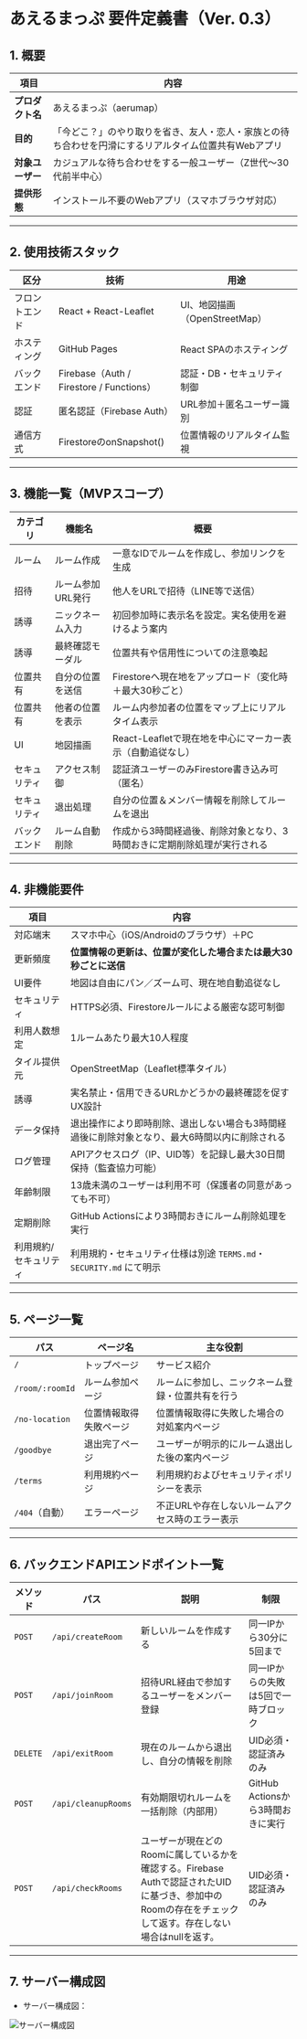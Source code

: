 # あえるまっぷ 要件定義書（Ver. 0.3）

## 1. 概要

| 項目           | 内容 |
|----------------|------|
| **プロダクト名** | あえるまっぷ（aerumap） |
| **目的**       | 「今どこ？」のやり取りを省き、友人・恋人・家族との待ち合わせを円滑にするリアルタイム位置共有Webアプリ |
| **対象ユーザー** | カジュアルな待ち合わせをする一般ユーザー（Z世代〜30代前半中心） |
| **提供形態**   | インストール不要のWebアプリ（スマホブラウザ対応） |

---

## 2. 使用技術スタック

| 区分             | 技術                            | 用途                                   |
|------------------|----------------------------------|----------------------------------------|
| フロントエンド   | React + React-Leaflet           | UI、地図描画（OpenStreetMap）         |
| ホスティング     | GitHub Pages                    | React SPAのホスティング               |
| バックエンド     | Firebase（Auth / Firestore / Functions） | 認証・DB・セキュリティ制御            |
| 認証             | 匿名認証（Firebase Auth）       | URL参加＋匿名ユーザー識別             |
| 通信方式         | FirestoreのonSnapshot()         | 位置情報のリアルタイム監視            |

---

## 3. 機能一覧（MVPスコープ）

| カテゴリ     | 機能名               | 概要 |
|--------------|----------------------|------|
| ルーム        | ルーム作成            | 一意なIDでルームを作成し、参加リンクを生成 |
| 招待          | ルーム参加URL発行     | 他人をURLで招待（LINE等で送信） |
| 誘導          | ニックネーム入力       | 初回参加時に表示名を設定。実名使用を避けるよう案内 |
| 誘導          | 最終確認モーダル       | 位置共有や信用性についての注意喚起 |
| 位置共有      | 自分の位置を送信      | Firestoreへ現在地をアップロード（変化時＋最大30秒ごと） |
| 位置共有      | 他者の位置を表示      | ルーム内参加者の位置をマップ上にリアルタイム表示 |
| UI            | 地図描画             | React-Leafletで現在地を中心にマーカー表示（自動追従なし） |
| セキュリティ  | アクセス制御          | 認証済ユーザーのみFirestore書き込み可（匿名） |
| セキュリティ  | 退出処理              | 自分の位置＆メンバー情報を削除してルームを退出 |
| バックエンド  | ルーム自動削除        | 作成から3時間経過後、削除対象となり、3時間おきに定期削除処理が実行される |

---

## 4. 非機能要件

| 項目             | 内容 |
|------------------|------|
| 対応端末         | スマホ中心（iOS/Androidのブラウザ）＋PC |
| 更新頻度         | **位置情報の更新は、位置が変化した場合または最大30秒ごとに送信** |
| UI要件           | 地図は自由にパン／ズーム可、現在地自動追従なし |
| セキュリティ     | HTTPS必須、Firestoreルールによる厳密な認可制御 |
| 利用人数想定     | 1ルームあたり最大10人程度 |
| タイル提供元     | OpenStreetMap（Leaflet標準タイル） |
| 誘導             | 実名禁止・信用できるURLかどうかの最終確認を促すUX設計 |
| データ保持       | 退出操作により即時削除、退出しない場合も3時間経過後に削除対象となり、最大6時間以内に削除される |
| ログ管理         | APIアクセスログ（IP、UID等）を記録し最大30日間保持（監査協力可能） |
| 年齢制限         | 13歳未満のユーザーは利用不可（保護者の同意があっても不可） |
| 定期削除         | GitHub Actionsにより3時間おきにルーム削除処理を実行 |
| 利用規約/セキュリティ | 利用規約・セキュリティ仕様は別途 `TERMS.md`・`SECURITY.md` にて明示 |

---

## 5. ページ一覧

| パス | ページ名 | 主な役割 |
|------|----------|----------|
| `/` | トップページ | サービス紹介 |
| `/room/:roomId` | ルーム参加ページ | ルームに参加し、ニックネーム登録・位置共有を行う |
| `/no-location` | 位置情報取得失敗ページ | 位置情報取得に失敗した場合の対処案内ページ |
| `/goodbye` | 退出完了ページ | ユーザーが明示的にルーム退出した後の案内ページ |
| `/terms` | 利用規約ページ | 利用規約およびセキュリティポリシーを表示 |
| `/404`（自動） | エラーページ | 不正URLや存在しないルームアクセス時のエラー表示 |

---

## 6. バックエンドAPIエンドポイント一覧

| メソッド | パス | 説明 | 制限 |
|----------|------|------|------|
| `POST` | `/api/createRoom` | 新しいルームを作成する | 同一IPから30分に5回まで |
| `POST` | `/api/joinRoom` | 招待URL経由で参加するユーザーをメンバー登録 | 同一IPからの失敗は5回で一時ブロック |
| `DELETE` | `/api/exitRoom` | 現在のルームから退出し、自分の情報を削除 | UID必須・認証済みのみ |
| `POST` | `/api/cleanupRooms` | 有効期限切れルームを一括削除（内部用） | GitHub Actionsから3時間おきに実行 |
| `POST` | `/api/checkRooms` | ユーザーが現在どのRoomに属しているかを確認する。Firebase Authで認証されたUIDに基づき、参加中のRoomの存在をチェックして返す。存在しない場合はnullを返す。 | UID必須・認証済みのみ |

---

## 7. サーバー構成図

* サーバー構成図：

![サーバー構成図](server.drawio.png)
